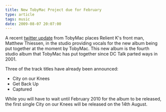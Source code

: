 ```yaml
---
title: New TobyMac Project due for February
type: article
tags: music
date: 2009-08-07 20:07:00
---
```


A recent <a href="https://twitter.com/therealtobymac/status/3182401364">twitter update</a> from TobyMac places Relient K's front man, Matthew Thiessen, in the studio providing vocals for the new album being put together at the moment by TobyMac. This new album is the fourth studio album that TobyMac has put together since DC Talk parted ways in 2001.

Three of the track titles have already been announced:

- City on our Knees
- Get Back Up
- Captured

While you will have to wait until February 2010 for the album to be released, the first single City on our Knees will be released on the 14th August.
